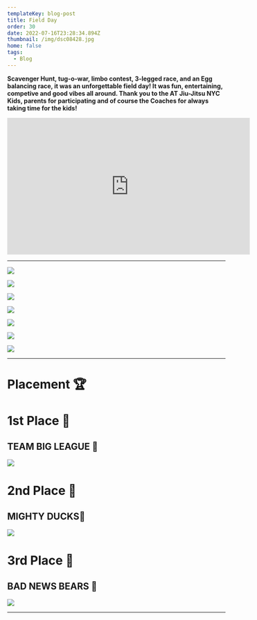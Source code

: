 ```yaml
---
templateKey: blog-post
title: Field Day
order: 30
date: 2022-07-16T23:28:34.894Z
thumbnail: /img/dsc08428.jpg
home: false
tags:
  - Blog
---
```

**Scavenger Hunt, tug-o-war, limbo contest, 3-legged race, and an Egg balancing race, it was an unforgettable field day! It was fun, entertaining, competive and good vibes all around. Thank you to the AT Jiu-Jitsu NYC Kids, parents for participating and of course the Coaches for always taking time for the kids!**

<iframe width="560" height="315" src="https://www.youtube.com/embed/0Xd5QVKuDzA" title="YouTube video player" frameborder="0" allow="accelerometer; autoplay; clipboard-write; encrypted-media; gyroscope; picture-in-picture" allowfullscreen></iframe>

- - -

<bh>

![](/img/dsc08047.jpg)

![](/img/dsc08058.jpg)

![](/img/dsc08062.jpg)

![](/img/dsc08255.jpg)

![](/img/dsc08332.jpg)

![](/img/img-9542.jpg)

![](/img/img-9543.jpg)

- - -

# Placement 🏆

# 1st Place 🥇

## **TEAM BIG LEAGUE 💪**

![](/img/dsc08412.jpg)

<bh>

# 2nd Place 🥈

## **MIGHTY DUCKS🐥**

![](/img/dsc08401.jpg)

<bh>

# **3rd Place 🥉**

## **BAD NEWS BEARS 🐻**

![](/img/dsc08373.jpg)

- - -
